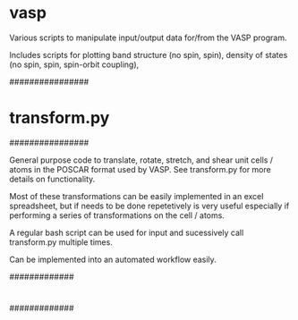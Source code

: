 # vasp
Various scripts to manipulate input/output data for/from the VASP program. 

Includes scripts for plotting band structure (no spin, spin), density of states (no spin, spin, spin-orbit coupling),



################
# transform.py #
################

General purpose code to translate, rotate, stretch, and shear unit cells / atoms in the POSCAR format used by VASP.
See transform.py for more details on functionality.

Most of these transformations can be easily implemented in an excel spreadsheet, but if needs to be done repetetively 
is very useful especially if performing a series of transformations on the cell / atoms.

A regular bash script can be used for input and sucessively call transform.py multiple times.

Can be implemented into an automated workflow easily.


#############
# #
#############
